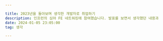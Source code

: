 ```yaml
---

title: 2023년을 돌아보며 생각한 개발자로 취업하기
description: 인프런의 심야 FE 네트워킹에 참여했습니다. 발표를 보면서 생각했던 내용과 네트워킹에 대한 내용을 다룹니다.
date: 2024-01-05 23:05:00
tag: 생각

---
```

